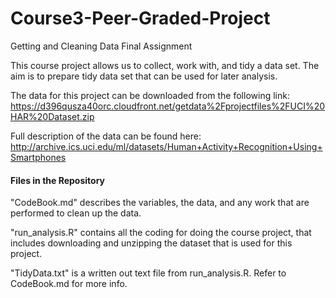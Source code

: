 # Course3-Peer-Graded-Project
Getting and Cleaning Data Final Assignment

This course project allows us to collect, work with, and tidy a data set. The aim is to prepare tidy data set that can be used for later analysis.

The data for this project can be downloaded from the following link: https://d396qusza40orc.cloudfront.net/getdata%2Fprojectfiles%2FUCI%20HAR%20Dataset.zip

Full description of the data can be found here: http://archive.ics.uci.edu/ml/datasets/Human+Activity+Recognition+Using+Smartphones


#### **Files in the Repository**

"CodeBook.md" describes the variables, the data, and any work that are performed to clean up the data.

"run_analysis.R" contains all the coding for doing the course project, that includes downloading and unzipping the dataset that is used for this project.

"TidyData.txt" is a written out text file from run_analysis.R.
Refer to CodeBook.md for more info.
